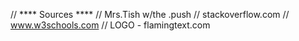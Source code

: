 // **** Sources ****
// Mrs.Tish w/the .push
// stackoverflow.com
// www.w3schools.com
// LOGO - flamingtext.com
